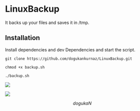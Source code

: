 # LinuxBackup

It backs up your files and saves it in /tmp.

## Installation

Install dependencies and dev Dependencies and start the script.

```
git clone https://github.com/dogukankurnaz/LinuxBackup.git

chmod +x backup.sh

./backup.sh
```

![](https://i.hizliresim.com/2xnyafe.png)

![](https://i.hizliresim.com/srxyjs9.png)

$$
dogukaN
$$